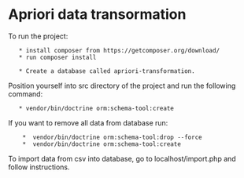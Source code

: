 Apriori data transormation
==========================

To run the project:

       * install composer from https://getcomposer.org/download/
       * run composer install

       * Create a database called apriori-transformation.
       
Position yourself into src directory of the project and run the following command: 

       * vendor/bin/doctrine orm:schema-tool:create
       
If you want to remove all data from database run:

        *  vendor/bin/doctrine orm:schema-tool:drop --force
        *  vendor/bin/doctrine orm:schema-tool:create

To import data from csv into database, go to localhost/import.php and follow instructions.

       